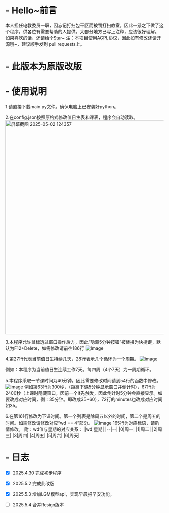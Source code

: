 # - Hello~前言
本人担任电教委员一职，因忘记打扫包干区而被罚打扫教室，因此一怒之下做了这个程序，供各位有需要帮助的人提供。大部分地方已写上注释，应该很好理解。
如果喜欢的话，还请给个Star~
注：本项目使用AGPL协议，因此如有修改还请开源哦~，建议顺手发到 pull requests上。
# - 此版本为原版改版
# - 使用说明
1.请直接下载main.py文件。确保电脑上已安装好python。

2.在config.json按照原格式修改值日生表和课表，程序会自动读取。
<img width="677" alt="屏幕截图 2025-05-02 124357" src="https://github.com/user-attachments/assets/fefcd79c-94ab-417d-a36d-c9fead3dc64c" />

3.本程序允许鼠标透过窗口操作后方，因此“隐藏5分钟按钮”被替换为快捷键，默认为F12+Delete，如需修改请前往186行
![Image](https://github.com/user-attachments/assets/c430a8c2-67f6-42dc-96f0-6473ee26e4f1)

4.第27行代表当前值日生持续几天，28行表示几个循环为一个周期。
![image](https://github.com/user-attachments/assets/1a0c7202-3442-462b-99e9-6b918b3519cb)

例如：本程序为当前值日生连续工作7天。每四周（4个7天）为一周期循环。

5.本程序采取一节课时间为40分钟。因此需要修改时间请到54行的函数中修改。
![image](https://github.com/user-attachments/assets/e47b6f3f-8bb2-4fa7-992b-e5e6fbbeedbd)
例如第63行为300秒，（距离下课5分钟显示窗口并倒计时），67行为2400秒（上课时隐藏窗口，因前一个if先触发，因此倒计时5分钟会直接显示。如要改成对应时间，例：35分钟。即改成35*60），72行的minutes也改成对应时间如35。

6.在第161行修改为下课时间。第一个列表是除周五以外的时间，第二个是周五的时间。如需修改请修改对应“wd == 4”部分。
![image](https://github.com/user-attachments/assets/5cb027b8-98fa-4a41-adf5-d83f0a77fbd9)
165行为对应标语，请酌情修改。
附：wd值与星期的对应关系：
|wd|星期|
|--|--|
|0|周一|
|1|周二|
|2|周三|
|3|周四|
|4|周五|
|5|周六|
|6|周天|
# - 日志
- [x] 2025.4.30 完成初步程序
- [x] 2025.5.2  完成此改版
- [X] 2025.5.3 增加LGM模型api，实现早晨报早安功能。
- [ ] 2025.5.4 合并Resign版本



